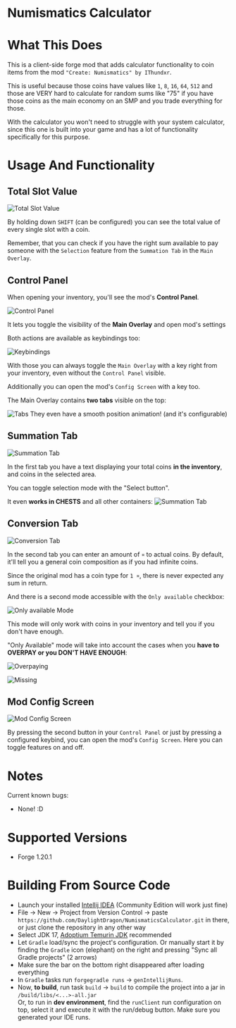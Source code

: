 # Numismatics Calculator

# What This Does

This is a client-side forge mod that adds calculator functionality to coin items from the mod `"Create: Numismatics" by IThundxr`.  

This is useful because those coins have values like `1`, `8`, `16`, `64`, `512` and those are VERY hard to calculate for random sums like "75" if you have those coins as the main economy on an SMP and you trade everything for those.  

With the calculator you won't need to struggle with your system calculator, since this one is built into your game and has a lot of functionality specifically for this purpose.  

# Usage And Functionality

## Total Slot Value

![Total Slot Value](images/tooltip.png)

By holding down `SHIFT` (can be configured) you can see the total value of every single slot with a coin.  

Remember, that you can check if you have the right sum available to pay someone with the `Selection` feature from the `Summation Tab` in the `Main Overlay`.  

## Control Panel

When opening your inventory, you'll see the mod's **Control Panel**.  

![Control Panel](images/controlPanel.png)

It lets you toggle the visibility of the **Main Overlay** and open mod's settings  

Both actions are available as keybindings too:

![Keybindings](images/keybindings.png)

With those you can always toggle the `Main Overlay` with a key right from your inventory, even without the `Control Panel` visible.  

Additionally you can open the mod's `Config Screen` with a key too.  
  
The Main Overlay contains **two tabs** visible on the top:  

![Tabs](images/postitionAnimation.gif)
They even have a smooth position animation! (and it's configurable)

## Summation Tab

![Summation Tab](images/sumMode.png)

In the first tab you have a text displaying your total coins **in the inventory**, and coins in the selected area.  

You can toggle selection mode with the "Select button".  

It even **works in CHESTS** and all other containers:
![Summation Tab](images/chestSum.png)

## Conversion Tab

![Conversion Tab](images/conversionModeDefault.png)

In the second tab you can enter an amount of `¤` to actual coins. By default, it'll tell you a general coin composition as if you had infinite coins.

Since the original mod has a coin type for `1 ¤`, there is never expected any sum in return.  

And there is a second mode accessible with the `Only available` checkbox:

![Only available Mode](images/conversionModeAvailable.png)

This mode will only work with coins in your inventory and tell you if you don't have enough.

"Only Available" mode will take into account the cases when you **have to OVERPAY or you DON'T HAVE ENOUGH**:

![Overpaying](images/overpaing.png)

![Missing](images/missing.png)

## Mod Config Screen

![Mod Config Screen](images/config.png)

By pressing the second button in your `Control Panel` or just by pressing a configured keybind, you can open the mod's `Config Screen`. Here you can toggle features on and off.  

# Notes

Current known bugs:

- None! :D

# Supported Versions

- Forge 1.20.1

# Building From Source Code

- Launch your installed [Intellij IDEA](https://www.jetbrains.com/idea/) (Community Edition will work just fine)  
- File -> New -> Project from Version Control -> paste `https://github.com/DaylightDragon/NumismaticsCalculator.git` in there, or just clone the repository in any other way  
- Select JDK 17, [Adoptium Temurin JDK](https://adoptium.net/temurin/releases?version=17&os=any&arch=any) recommended  
- Let `Gradle` load/sync the project's configuration. Or manually start it by finding the `Gradle` icon (elephant) on the right and pressing "Sync all Gradle projects" (2 arrows)  
- Make sure the bar on the bottom right disappeared after loading everything  
- In `Gradle` tasks run `forgegradle runs` -> `genIntellijRuns`.
- Now, **to build**, run task `build` -> `build` to compile the project into a jar in `/build/libs/<...>-all.jar`  
Or, to run in **dev environment**, find the `runClient` run configuration on top, select it and execute it with the run/debug button. Make sure you generated your IDE runs.  
